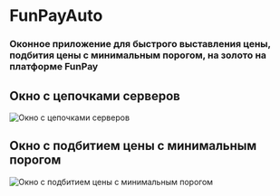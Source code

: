 # **FunPayAuto**
### Оконное приложение для быстрого выставления цены, подбития цены с минимальным порогом,  на золото на платформе FunPay

## Окно с цепочками серверов
![Окно с цепочками серверов](https://i.imgur.com/4rgws22.png)
## Окно с подбитием цены с минимальным порогом
![Окно с подбитием цены с минимальным порогом](https://i.imgur.com/TTmcf5D.png)
